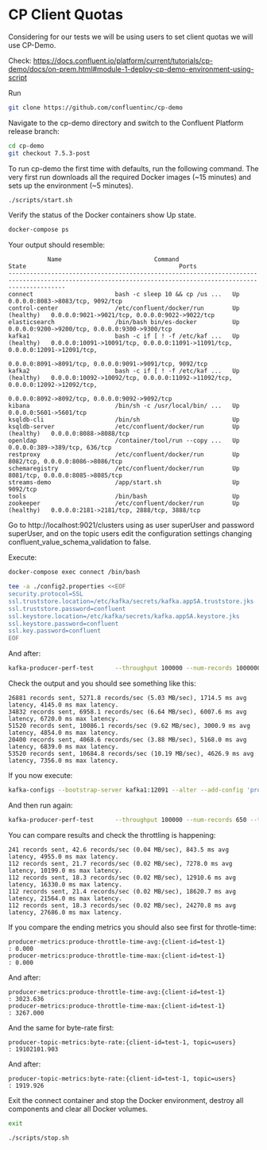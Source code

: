 # CP Client Quotas

Considering for our tests we will be using users to set client quotas we will use CP-Demo.

Check: https://docs.confluent.io/platform/current/tutorials/cp-demo/docs/on-prem.html#module-1-deploy-cp-demo-environment-using-script

Run 

```bash
git clone https://github.com/confluentinc/cp-demo
```

Navigate to the cp-demo directory and switch to the Confluent Platform release branch:

```bash
cd cp-demo
git checkout 7.5.3-post
```

To run cp-demo the first time with defaults, run the following command. The very first run downloads all the required Docker images (~15 minutes) and sets up the environment (~5 minutes).

```bash
./scripts/start.sh
```

Verify the status of the Docker containers show Up state.

```bash
docker-compose ps
```

Your output should resemble:

```
           Name                          Command                  State                                           Ports
------------------------------------------------------------------------------------------------------------------------------------------------------------
connect                       bash -c sleep 10 && cp /us ...   Up             0.0.0.0:8083->8083/tcp, 9092/tcp
control-center                /etc/confluent/docker/run        Up (healthy)   0.0.0.0:9021->9021/tcp, 0.0.0.0:9022->9022/tcp
elasticsearch                 /bin/bash bin/es-docker          Up             0.0.0.0:9200->9200/tcp, 0.0.0.0:9300->9300/tcp
kafka1                        bash -c if [ ! -f /etc/kaf ...   Up (healthy)   0.0.0.0:10091->10091/tcp, 0.0.0.0:11091->11091/tcp, 0.0.0.0:12091->12091/tcp,
                                                                              0.0.0.0:8091->8091/tcp, 0.0.0.0:9091->9091/tcp, 9092/tcp
kafka2                        bash -c if [ ! -f /etc/kaf ...   Up (healthy)   0.0.0.0:10092->10092/tcp, 0.0.0.0:11092->11092/tcp, 0.0.0.0:12092->12092/tcp,
                                                                              0.0.0.0:8092->8092/tcp, 0.0.0.0:9092->9092/tcp
kibana                        /bin/sh -c /usr/local/bin/ ...   Up             0.0.0.0:5601->5601/tcp
ksqldb-cli                    /bin/sh                          Up
ksqldb-server                 /etc/confluent/docker/run        Up (healthy)   0.0.0.0:8088->8088/tcp
openldap                      /container/tool/run --copy ...   Up             0.0.0.0:389->389/tcp, 636/tcp
restproxy                     /etc/confluent/docker/run        Up             8082/tcp, 0.0.0.0:8086->8086/tcp
schemaregistry                /etc/confluent/docker/run        Up             8081/tcp, 0.0.0.0:8085->8085/tcp
streams-demo                  /app/start.sh                    Up             9092/tcp
tools                         /bin/bash                        Up
zookeeper                     /etc/confluent/docker/run        Up (healthy)   0.0.0.0:2181->2181/tcp, 2888/tcp, 3888/tcp
```

Go to http://localhost:9021/clusters using as user superUser and password superUser, and on the topic users edit the configuration settings changing  confluent_value_schema_validation to false.

Execute:

```bash
docker-compose exec connect /bin/bash
```


```bash
tee -a ./config2.properties <<EOF
security.protocol=SSL
ssl.truststore.location=/etc/kafka/secrets/kafka.appSA.truststore.jks
ssl.truststore.password=confluent
ssl.keystore.location=/etc/kafka/secrets/kafka.appSA.keystore.jks
ssl.keystore.password=confluent
ssl.key.password=confluent
EOF
```

And after:

```bash
kafka-producer-perf-test      --throughput 100000 --num-records 1000000 --topic users  --record-size 1000 --print-metrics      --producer-props bootstrap.servers=kafka1:11091 acks=all client.id=test-1     --producer.config config2.properties
```

Check the output and you should see something like this:

```
26881 records sent, 5271.8 records/sec (5.03 MB/sec), 1714.5 ms avg latency, 4145.0 ms max latency.
34832 records sent, 6958.1 records/sec (6.64 MB/sec), 6007.6 ms avg latency, 6720.0 ms max latency.
51520 records sent, 10086.1 records/sec (9.62 MB/sec), 3000.9 ms avg latency, 4854.0 ms max latency.
20400 records sent, 4068.6 records/sec (3.88 MB/sec), 5168.0 ms avg latency, 6839.0 ms max latency.
53520 records sent, 10684.8 records/sec (10.19 MB/sec), 4626.9 ms avg latency, 7356.0 ms max latency.
```

If you now execute:

```bash
kafka-configs --bootstrap-server kafka1:12091 --alter --add-config 'producer_byte_rate=10000' --entity-type users --entity-name appSA
```

And then run again:

```bash
kafka-producer-perf-test      --throughput 100000 --num-records 650 --topic users  --record-size 1000 --print-metrics      --producer-props bootstrap.servers=kafka1:11091 acks=all client.id=test-1     --producer.config config2.properties
```

You can compare results and check the throttling is happening:

```
241 records sent, 42.6 records/sec (0.04 MB/sec), 843.5 ms avg latency, 4955.0 ms max latency.
112 records sent, 21.7 records/sec (0.02 MB/sec), 7278.0 ms avg latency, 10199.0 ms max latency.
112 records sent, 18.3 records/sec (0.02 MB/sec), 12910.6 ms avg latency, 16330.0 ms max latency.
112 records sent, 21.4 records/sec (0.02 MB/sec), 18620.7 ms avg latency, 21564.0 ms max latency.
112 records sent, 18.3 records/sec (0.02 MB/sec), 24270.8 ms avg latency, 27686.0 ms max latency.
```

If you compare the ending metrics you should also see first for throtle-time:

```
producer-metrics:produce-throttle-time-avg:{client-id=test-1}                                      : 0.000
producer-metrics:produce-throttle-time-max:{client-id=test-1}                                      : 0.000
```

And after:

```
producer-metrics:produce-throttle-time-avg:{client-id=test-1}                                      : 3023.636
producer-metrics:produce-throttle-time-max:{client-id=test-1}                                      : 3267.000
```

And the same for byte-rate first:

```
producer-topic-metrics:byte-rate:{client-id=test-1, topic=users}                                   : 19102101.903
```

And after:

```
producer-topic-metrics:byte-rate:{client-id=test-1, topic=users}                                   : 1919.926
```

Exit the connect container and stop the Docker environment, destroy all components and clear all Docker volumes.

```bash
exit
```

```bash
./scripts/stop.sh
```